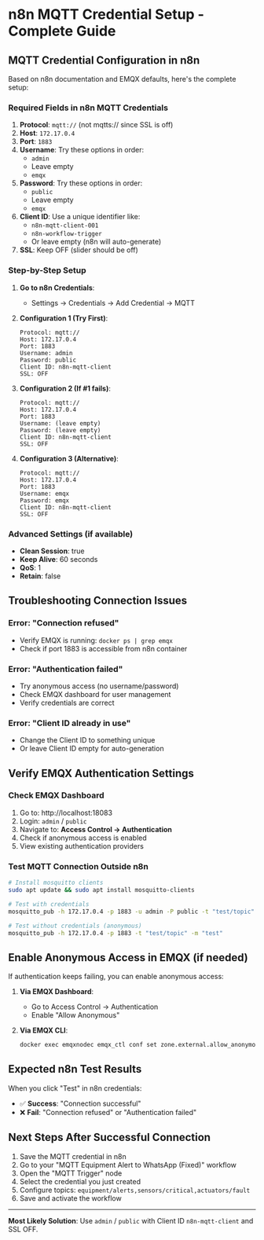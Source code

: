 # n8n MQTT Credential Setup - Complete Guide

## MQTT Credential Configuration in n8n

Based on n8n documentation and EMQX defaults, here's the complete setup:

### Required Fields in n8n MQTT Credentials

1. **Protocol**: `mqtt://` (not mqtts:// since SSL is off)
2. **Host**: `172.17.0.4`
3. **Port**: `1883`
4. **Username**: Try these options in order:
   - `admin`
   - Leave empty
   - `emqx`
5. **Password**: Try these options in order:
   - `public`
   - Leave empty  
   - `emqx`
6. **Client ID**: Use a unique identifier like:
   - `n8n-mqtt-client-001`
   - `n8n-workflow-trigger`
   - Or leave empty (n8n will auto-generate)
7. **SSL**: Keep OFF (slider should be off)

### Step-by-Step Setup

1. **Go to n8n Credentials**:
   - Settings → Credentials → Add Credential → MQTT

2. **Configuration 1 (Try First)**:
   ```
   Protocol: mqtt://
   Host: 172.17.0.4
   Port: 1883
   Username: admin
   Password: public
   Client ID: n8n-mqtt-client
   SSL: OFF
   ```

3. **Configuration 2 (If #1 fails)**:
   ```
   Protocol: mqtt://
   Host: 172.17.0.4
   Port: 1883
   Username: (leave empty)
   Password: (leave empty)
   Client ID: n8n-mqtt-client
   SSL: OFF
   ```

4. **Configuration 3 (Alternative)**:
   ```
   Protocol: mqtt://
   Host: 172.17.0.4
   Port: 1883
   Username: emqx
   Password: emqx
   Client ID: n8n-mqtt-client
   SSL: OFF
   ```

### Advanced Settings (if available)

- **Clean Session**: true
- **Keep Alive**: 60 seconds
- **QoS**: 1
- **Retain**: false

## Troubleshooting Connection Issues

### Error: "Connection refused"
- Verify EMQX is running: `docker ps | grep emqx`
- Check if port 1883 is accessible from n8n container

### Error: "Authentication failed"  
- Try anonymous access (no username/password)
- Check EMQX dashboard for user management
- Verify credentials are correct

### Error: "Client ID already in use"
- Change the Client ID to something unique
- Or leave Client ID empty for auto-generation

## Verify EMQX Authentication Settings

### Check EMQX Dashboard
1. Go to: http://localhost:18083
2. Login: `admin` / `public`
3. Navigate to: **Access Control → Authentication**
4. Check if anonymous access is enabled
5. View existing authentication providers

### Test MQTT Connection Outside n8n

```bash
# Install mosquitto clients
sudo apt update && sudo apt install mosquitto-clients

# Test with credentials
mosquitto_pub -h 172.17.0.4 -p 1883 -u admin -P public -t "test/topic" -m "test"

# Test without credentials (anonymous)
mosquitto_pub -h 172.17.0.4 -p 1883 -t "test/topic" -m "test"
```

## Enable Anonymous Access in EMQX (if needed)

If authentication keeps failing, you can enable anonymous access:

1. **Via EMQX Dashboard**:
   - Go to Access Control → Authentication
   - Enable "Allow Anonymous"

2. **Via EMQX CLI**:
   ```bash
   docker exec emqxnodec emqx_ctl conf set zone.external.allow_anonymous true
   ```

## Expected n8n Test Results

When you click "Test" in n8n credentials:
- ✅ **Success**: "Connection successful"
- ❌ **Fail**: "Connection refused" or "Authentication failed"

## Next Steps After Successful Connection

1. Save the MQTT credential in n8n
2. Go to your "MQTT Equipment Alert to WhatsApp (Fixed)" workflow
3. Open the "MQTT Trigger" node
4. Select the credential you just created
5. Configure topics: `equipment/alerts,sensors/critical,actuators/fault`
6. Save and activate the workflow

---

**Most Likely Solution**: Use `admin` / `public` with Client ID `n8n-mqtt-client` and SSL OFF.